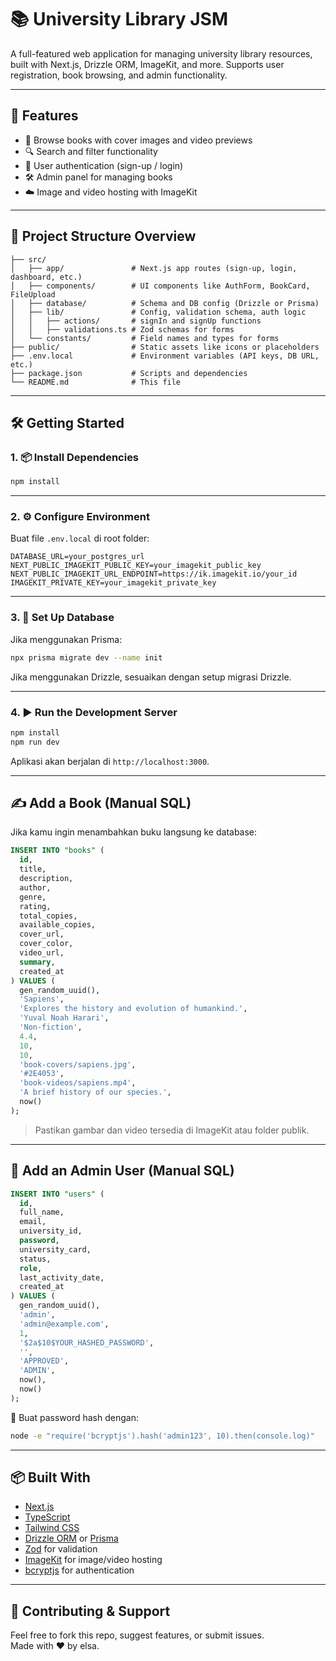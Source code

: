 # 📚 University Library JSM

A full-featured web application for managing university library resources, built with Next.js, Drizzle ORM, ImageKit, and more. Supports user registration, book browsing, and admin functionality.

---

## 🚀 Features

- 📖 Browse books with cover images and video previews
- 🔍 Search and filter functionality
- 🔐 User authentication (sign-up / login)
- 🛠️ Admin panel for managing books
- ☁️ Image and video hosting with ImageKit

---

## 📁 Project Structure Overview

```
├── src/
│   ├── app/               # Next.js app routes (sign-up, login, dashboard, etc.)
│   ├── components/        # UI components like AuthForm, BookCard, FileUpload
│   ├── database/          # Schema and DB config (Drizzle or Prisma)
│   ├── lib/               # Config, validation schema, auth logic
│   │   ├── actions/       # signIn and signUp functions
│   │   ├── validations.ts # Zod schemas for forms
│   └── constants/         # Field names and types for forms
├── public/                # Static assets like icons or placeholders
├── .env.local             # Environment variables (API keys, DB URL, etc.)
├── package.json           # Scripts and dependencies
└── README.md              # This file
```

---

## 🛠️ Getting Started

### 1. 📦 Install Dependencies

```bash
npm install
```

---

### 2. ⚙️ Configure Environment

Buat file `.env.local` di root folder:

```
DATABASE_URL=your_postgres_url
NEXT_PUBLIC_IMAGEKIT_PUBLIC_KEY=your_imagekit_public_key
NEXT_PUBLIC_IMAGEKIT_URL_ENDPOINT=https://ik.imagekit.io/your_id
IMAGEKIT_PRIVATE_KEY=your_imagekit_private_key
```

---

### 3. 🧱 Set Up Database

Jika menggunakan Prisma:

```bash
npx prisma migrate dev --name init
```

Jika menggunakan Drizzle, sesuaikan dengan setup migrasi Drizzle.

---

### 4. ▶️ Run the Development Server

```bash
npm install
npm run dev
```

Aplikasi akan berjalan di `http://localhost:3000`.

---

## ✍️ Add a Book (Manual SQL)

Jika kamu ingin menambahkan buku langsung ke database:

```sql
INSERT INTO "books" (
  id,
  title,
  description,
  author,
  genre,
  rating,
  total_copies,
  available_copies,
  cover_url,
  cover_color,
  video_url,
  summary,
  created_at
) VALUES (
  gen_random_uuid(),
  'Sapiens',
  'Explores the history and evolution of humankind.',
  'Yuval Noah Harari',
  'Non-fiction',
  4.4,
  10,
  10,
  'book-covers/sapiens.jpg',
  '#2E4053',
  'book-videos/sapiens.mp4',
  'A brief history of our species.',
  now()
);
```

> Pastikan gambar dan video tersedia di ImageKit atau folder publik.

---

## 👤 Add an Admin User (Manual SQL)

```sql
INSERT INTO "users" (
  id,
  full_name,
  email,
  university_id,
  password,
  university_card,
  status,
  role,
  last_activity_date,
  created_at
) VALUES (
  gen_random_uuid(),
  'admin',
  'admin@example.com',
  1,
  '$2a$10$YOUR_HASHED_PASSWORD',
  '',
  'APPROVED',
  'ADMIN',
  now(),
  now()
);
```

🔐 Buat password hash dengan:

```bash
node -e "require('bcryptjs').hash('admin123', 10).then(console.log)"
```

---

## 📦 Built With

- [Next.js](https://nextjs.org/)
- [TypeScript](https://www.typescriptlang.org/)
- [Tailwind CSS](https://tailwindcss.com/)
- [Drizzle ORM](https://orm.drizzle.team/) or [Prisma](https://www.prisma.io/)
- [Zod](https://zod.dev/) for validation
- [ImageKit](https://imagekit.io/) for image/video hosting
- [bcryptjs](https://www.npmjs.com/package/bcryptjs) for authentication

---

## 📧 Contributing & Support

Feel free to fork this repo, suggest features, or submit issues.  
Made with ❤️ by elsa.
